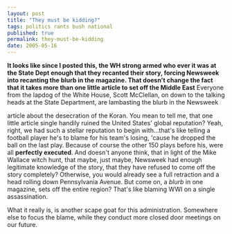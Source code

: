 ```yaml
---
layout: post
title: "They must be kidding?"
tags: politics rants bush national
published: true
permalink: they-must-be-kidding
date: 2005-05-16
---
```


<strong>It looks like since I posted this, the WH strong armed who ever it was at the State Dept enough that they recanted their story, forcing Newsweek into recanting the blurb in the magazine.  That doesn't change the fact that it takes more than one little article to set off the Middle East</strong>
Everyone from the lapdog of the White House, Scott McClellan, on down to the talking heads at the State Department, are lambasting the blurb in the Newsweek
<!--more-->
 article about the desecration of the Koran.  You mean to tell me, that one little article single handily ruined the United States' global reputation?  Yeah, right, we had such a stellar reputation to begin with...that's like telling a football player he's to blame for his team's losing, 'cause he dropped the ball on the last play.  Because of course the other 150 plays before his, were all <strong>perfectly executed</strong>.
And doesn't anyone think, that in light of the Mike Wallace witch hunt, that maybe,  just maybe, Newsweek had enough legitimate knowledge of the story, that they have refused to come off the story completely?  Otherwise, you would already see a full retraction and a head rolling down Pennsylvania Avenue.
But come on, a <i>blurb</i> in one magazine, sets off the entire region?  That's like blaming WWI on a single assassination.

What it really is, is another scape goat for this administration.  Somewhere else to focus the blame, while they conduct more closed door meetings on our future.
